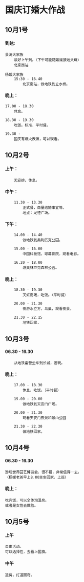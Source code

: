# 国庆订婚大作战
## 10月1号
#### 到达:
	景涛大家族
		最好上午到。（下午可能随媛媛接她父母）
		北京西站

	杨媛大家族
		15:30 - 16.40
			北京南站，做地铁到立水桥。
			
#### 晚上：
	17.00 - 18.30 
		休息。

	18.30 - 19.30
		吃饭。标准，平时餐。

	19.30 - 
		国庆有烟火表演，可以观看。
	

## 10月2号
#### 上午：
		无安排，休息。

#### 中午：
		11.30 - 13.30
			正式餐，商量结婚事宜等。
			地点：龙德广场。
			
#### 下午：	
		14.00 - 14.40
			做地铁到奥利匹克公园。
		
		15.00 - 16.00 
			中国科技馆，球幕影院，观看电影。
			
		16.20 - 18.00
			游奥林匹克森林公园。
			
#### 晚上：
			
		18.30 - 19.30
			天虹商场，吃饭。（平时餐）
			
		20.00 - 21.30
			夜游水立方，鸟巢，观看夜景。
			
		21.30 - 22.15
			地铁回家.
	
	
## 10月3号
#### 06.30 -  16.30
		从地铁霍营坐车到长城，游玩。
		
#### 晚上：
		17.00 - 18.30 
			休息，吃饭。（平时餐）
		
		19.00 - 20.00
			做地铁到天安门广场。
		
		20.00 - 21.30
			观看天安门夜景和景山公园
			
		21.30 - 22.30
			做地铁回家。
	
	
## 10月4号
#### 06.30 - 16.30
	游玩世界园艺博览会，很不错，非常值得一去。
	（杨媛老爸早上8.00坐车回家，上班）
	
	
	
#### 晚上：
	吃完饭，可以全体泡温泉。
	或者是女性去做脸。

	
## 10月5号
#### 上午
	自由活动。
	可以选择性，去看上国旗。


#### 中午
	退房，打道回府。
